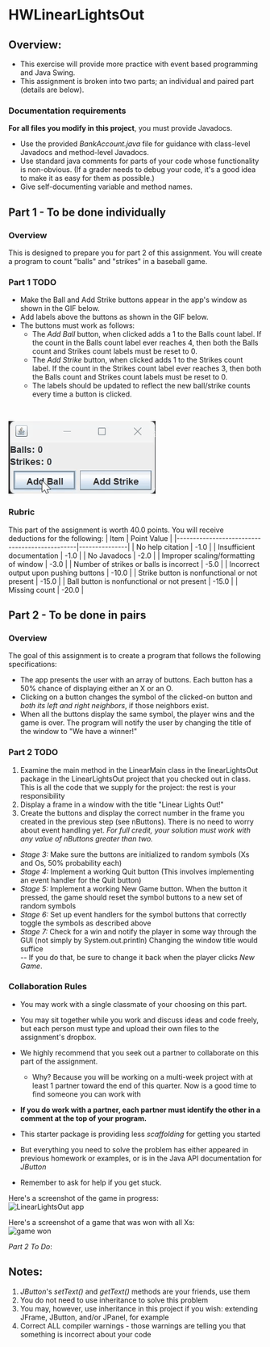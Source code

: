 # HWLinearLightsOut

## Overview:
- This exercise will provide more practice with event based programming and Java Swing.
- This assignment is broken into two parts; an individual and paired part (details are below).
### Documentation requirements
**For all files you modify in this project**, you must provide Javadocs.
- Use the provided *BankAccount.java* file for guidance with class-level Javadocs and method-level Javadocs.
- Use standard java comments for parts of your code whose functionality is non-obvious. 
(If a grader needs to debug your code, it's a good idea to make it as easy for them as possible.)
- Give self-documenting variable and method names.

## Part 1 - To be done individually

### Overview
This is designed to prepare you for part 2 of this assignment. You will create a program to count "balls" and "strikes" in a 
baseball game.

### Part 1 TODO
- Make the Ball and Add Strike buttons appear in the app's window as shown in the GIF below.
- Add labels above the buttons as shown in the GIF below.
- The buttons must work as follows: 
    - The *Add Ball* button, when clicked adds a 1 to the Balls count label. If the count in the Balls count label ever reaches 4, then both the Balls count and Strikes count labels must be reset to 0.
    - The *Add Strike* button, when clicked adds 1 to the Strikes count label. If the count in the Strikes count label ever reaches 3, then both the Balls count and Strikes count labels must be reset to 0.
    - The labels should be updated to reflect the new ball/strike counts every time a button is clicked.
<br/>

![ball-strike](images/BallStrike.gif)<br/>

### Rubric
This part of the assignment is worth 40.0 points. You will receive deductions for the following:
| Item                                          | Point Value   |
|-----------------------------------------------|---------------|
| No help citation                              | -1.0          |
| Insufficient documentation                    | -1.0          |
| No Javadocs                                   | -2.0          |
| Improper scaling/formatting of window         | -3.0          |
| Number of strikes or balls is incorrect       | -5.0          |
| Incorrect output upon pushing buttons         | -10.0         |
| Strike button is nonfunctional or not present | -15.0         |
| Ball button is nonfunctional or not present   | -15.0         |
| Missing count                                 | -20.0         |

## Part 2 - To be done in pairs

### Overview
The goal of this assignment is to create a program that follows the following specifications:
- The app presents the user with an array of buttons. Each button has a 50% chance of displaying either an X or an O.
- Clicking on a button changes the symbol of the clicked-on button and *both its left and right neighbors*, if those neighbors exist.
- When all the buttons display the same symbol, the player wins and the game is over. The program will notify the user by changing the title of the window to "We have a winner!"

### Part 2 TODO
1. Examine the main method in the LinearMain class in the linearLightsOut package in the LinearLightsOut project that you checked out in class. This is all the code that we supply for the project: the rest is your responsibility
1. Display a frame in a window with the title "Linear Lights Out!"
1. Create the buttons and display the correct number in the frame you created in the previous step (see nButtons). There is no need to worry about event handling yet. *For full credit, your solution must work with any value of nButtons greater than two.*
- *Stage 3:* Make sure the buttons are initialized to random symbols (Xs and Os, 50% probability each)
- *Stage 4:* Implement a working Quit button (This involves implementing an event handler for the Quit button)
- *Stage 5:* Implement a working New Game button. When the button it pressed, the game should reset the symbol 
buttons to a new set of random symbols
- *Stage 6:* Set up event handlers for the symbol buttons that correctly toggle the symbols as described above
- *Stage 7:* Check for a win and notify the player in some way through the GUI (not simply by System.out.println)
Changing the window title would suffice
<br> -- If you do that, be sure to change it back when the player clicks *New Game*.

### Collaboration Rules
- You may work with a single classmate of your choosing on this part.
- You may sit together while you work and discuss ideas and code freely, but each person must type and upload their own files to the assignment's dropbox.
- We highly recommend that you seek out a partner to collaborate on this part of the assignment.
    - Why? Because you will be working on a multi-week project with at least 1 partner toward the end of this quarter. Now is a good time to find someone you can work with
- **If you do work with a partner, each partner must identify the other in a comment at the top of your program.**


- This starter package is providing less *scaffolding* for getting you started
- But everything you need to solve the problem has either appeared in previous homework or examples, or is in the Java API
documentation for *JButton*
- Remember to ask for help if you get stuck.  

Here's a screenshot of the game in progress:
<br>
![LinearLightsOut app](images/LinearLightsOut.png)


Here's a screenshot of a game that was won with all Xs:
<br>
![game won](images/LinearLightsOutWonGame.png)


*Part 2 To Do*:


## Notes:
1. *JButton*'s *setText()* and *getText()* methods are your friends, use them
2. You do not need to use inheritance to solve this problem
3. You may, however, use inheritance in this project if you wish: extending JFrame, JButton, and/or JPanel, for example
4. Correct ALL compiler warnings - those warnings are telling you that something is incorrect about your code







